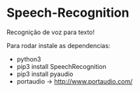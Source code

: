 # Speech-Recognition


Recognição de voz para texto!

Para rodar instale as dependencias:

- python3
- pip3 install SpeechRecognition
- pip3 install pyaudio
- portaudio -> http://www.portaudio.com/
